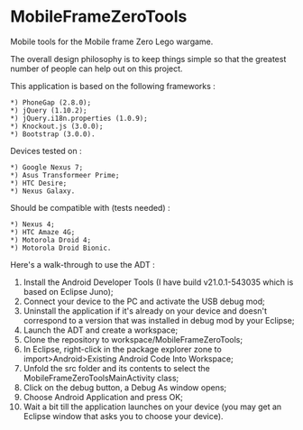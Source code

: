 MobileFrameZeroTools
====================

Mobile tools for the Mobile frame Zero Lego wargame.

The overall design philosophy is to keep things simple so that the greatest number of people can help out on this project.

This application is based on the following frameworks :

	*) PhoneGap (2.8.0);
	*) jQuery (1.10.2);
	*) jQuery.i18n.properties (1.0.9);
	*) Knockout.js (3.0.0);
	*) Bootstrap (3.0.0).
	
Devices tested on :

	*) Google Nexus 7;
	*) Asus Transformeer Prime;
	*) HTC Desire;
	*) Nexus Galaxy.
	
Should be compatible with (tests needed) :

	*) Nexus 4;
	*) HTC Amaze 4G;
	*) Motorola Droid 4;
	*) Motorola Droid Bionic.

Here's a walk-through to use the ADT :

1. Install the Android Developer Tools (I have build v21.0.1-543035 which is based on Eclipse Juno);
2. Connect your device to the PC and activate the USB debug mod;
3. Uninstall the application if it's already on your device and doesn't correspond to a version that was installed in debug mod by your Eclipse;
4. Launch the ADT and create a workspace;
5. Clone the repository to workspace/MobileFrameZeroTools;
6. In Eclipse, right-click in the package explorer zone to import>Android>Existing Android Code Into Workspace;
7. Unfold the src folder and its contents to select the MobileFrameZeroToolsMainActivity class;
8. Click on the debug button, a Debug As window opens;
9. Choose Android Application and press OK;
10. Wait a bit till the application launches on your device (you may get an Eclipse window that asks you to choose your device).